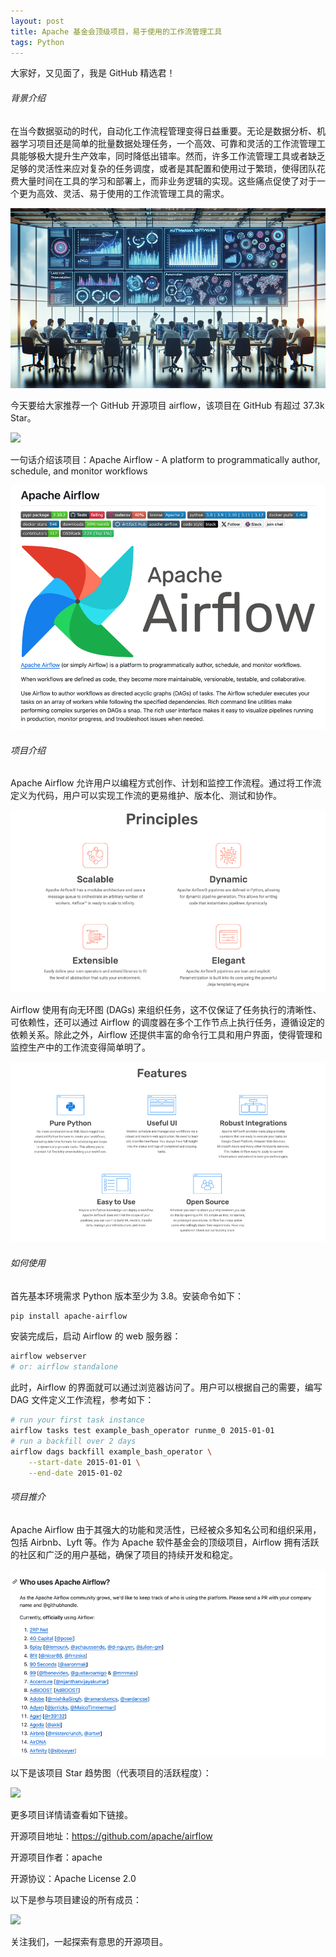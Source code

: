 ```yaml
---
layout: post
title: Apache 基金会顶级项目，易于使用的工作流管理工具
tags: Python
---
```


大家好，又见面了，我是 GitHub 精选君！

###### 背景介绍

在当今数据驱动的时代，自动化工作流程管理变得日益重要。无论是数据分析、机器学习项目还是简单的批量数据处理任务，一个高效、可靠和灵活的工作流管理工具能够极大提升生产效率，同时降低出错率。然而，许多工作流管理工具或者缺乏足够的灵活性来应对复杂的任务调度，或者是其配置和使用过于繁琐，使得团队花费大量时间在工具的学习和部署上，而非业务逻辑的实现。这些痛点促使了对于一个更为高效、灵活、易于使用的工作流管理工具的需求。

![](https://raw.githubusercontent.com/ZhuPeng/pic/master/mac/compress_tmp-deb06f7344f92ffb6b1c6bf5046e7c91.png)

今天要给大家推荐一个 GitHub 开源项目 airflow，该项目在 GitHub 有超过 37.3k Star。

![](https://stats.deeptrain.net/repo/apache/airflow/?theme=light)

一句话介绍该项目：Apache Airflow - A platform to programmatically author, schedule, and monitor workflows

![](https://raw.githubusercontent.com/ZhuPeng/pic/master/images/compress_image-20241020225914416.png)

###### 项目介绍

Apache Airflow 允许用户以编程方式创作、计划和监控工作流程。通过将工作流定义为代码，用户可以实现工作流的更易维护、版本化、测试和协作。

![](https://raw.githubusercontent.com/ZhuPeng/pic/master/images/compress_image-20241020230054649.png)

Airflow 使用有向无环图 (DAGs) 来组织任务，这不仅保证了任务执行的清晰性、可依赖性，还可以通过 Airflow 的调度器在多个工作节点上执行任务，遵循设定的依赖关系。除此之外，Airflow 还提供丰富的命令行工具和用户界面，使得管理和监控生产中的工作流变得简单明了。

![](https://raw.githubusercontent.com/ZhuPeng/pic/master/images/compress_image-20241020230106773.png)

###### 如何使用

首先基本环境需求 Python 版本至少为 3.8。安装命令如下：

```bash
pip install apache-airflow
```

安装完成后，启动 Airflow 的 web 服务器：

```bash
airflow webserver  
# or: airflow standalone
```

此时，Airflow 的界面就可以通过浏览器访问了。用户可以根据自己的需要，编写 DAG 文件定义工作流程，参考如下：

```bash
# run your first task instance
airflow tasks test example_bash_operator runme_0 2015-01-01
# run a backfill over 2 days
airflow dags backfill example_bash_operator \
    --start-date 2015-01-01 \
    --end-date 2015-01-02
```

###### 项目推介

Apache Airflow 由于其强大的功能和灵活性，已经被众多知名公司和组织采用，包括 Airbnb、Lyft 等。作为 Apache 软件基金会的顶级项目，Airflow 拥有活跃的社区和广泛的用户基础，确保了项目的持续开发和稳定。

![](https://raw.githubusercontent.com/ZhuPeng/pic/master/images/compress_image-20241020230738932.png)

以下是该项目 Star 趋势图（代表项目的活跃程度）：

![](https://api.star-history.com/svg?repos=apache/airflow&type=Timeline)

更多项目详情请查看如下链接。

开源项目地址：https://github.com/apache/airflow 

开源项目作者：apache

开源协议：Apache License 2.0

以下是参与项目建设的所有成员：

![](https://contrib.rocks/image?repo=apache/airflow)

关注我们，一起探索有意思的开源项目。

